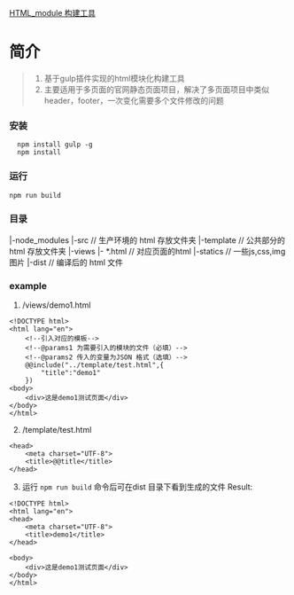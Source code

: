 ﻿[HTML_module 构建工具](./html_module)
# 简介
>1. 基于gulp插件实现的html模块化构建工具
>2. 主要适用于多页面的官网静态页面项目，解决了多页面项目中类似header，footer，一次变化需要多个文件修改的问题

### 安装
```
  npm install gulp -g
  npm install 
```
###  运行
```
npm run build
```
### 目录
|-node_modules
|-src // 生产环境的 html 存放文件夹
    |-template // 公共部分的 html 存放文件夹
    |-views
        |- *.html //  对应页面的html
    |-statics // 一些js,css,img 图片
|-dist // 编译后的 html 文件

### example
1. /views/demo1.html
```
<!DOCTYPE html>
<html lang="en">
    <!--引入对应的模板-->
    <!--@params1 为需要引入的模块的文件（必填）-->
    <!--@params2 传入的变量为JSON 格式（选填）-->
    @@include("../template/test.html",{
    	"title":"demo1"
    })
<body>
	<div>这是demo1测试页面</div>
</body>
</html>
```
2. /template/test.html
```
<head>
	<meta charset="UTF-8">
	<title>@@title</title>
</head>

```
3. 运行 `npm run build` 命令后可在dist 目录下看到生成的文件
Result:
```
<!DOCTYPE html>
<html lang="en">
<head>
	<meta charset="UTF-8">
	<title>demo1</title>
</head>

<body>
	<div>这是demo1测试页面</div>
</body>
</html>
```